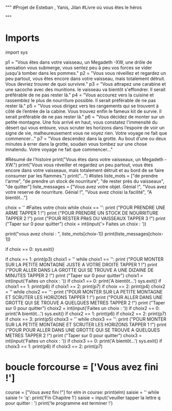 
"""
#Projet de Esteban , Yanis, Jilan
#Livre où vous êtes le héros

"""

# Imports
import sys

p1 = "Vous êtes dans votre vaisseau, un Megadeth -XW, une drôle de sensation vous submerge, vous sentez peu à peu vos forces se vider jusqu'à tomber dans les pommes."
p2 = "Vous vous réveillez et regardez un peu partout, vous êtes encore dans votre vaisseau, mais totalement détruit. Vous devriez trouver de quoi survivre."
p3 = "Vous attrapez une carabine et une sacoche avec des munitions. le vaisseau va bientôt s'effondrer. Il serait préférable de ne pas rester là."
p4 = "Vous accourez vers la cuisine et rassemblez le plus de nourriture possible. Il serait préférable de ne pas rester là."
p5 = "Vous vous dirigez vers les rangements qui se trouvent à côté de l’entrée de la cabine. Vous trouvez enfin le fameux kit de survie. Il serait préférable de ne pas rester là."
p6 = "Vous décidez de monter sur un petite montagne. Une fois arrivé en haut, vous constatez l'immensité du désert qui vous entoure, vous scruter les horizons dans l’espoire de voir un signe de vie, malheureusement vous ne voyez rien. Votre voyage ne fait que commencer..."
p7 = "Vous descendez dans la grotte. Au bout d’une ou deux minutes à errer dans la grotte, soudain vous tombez sur une chose innatendu. Votre voyage ne fait que commencer..."


#Résumé de l'histoire
print("Vous êtes dans votre vaisseaux, un Megadeth -XW.")
print("Vous vous réveiller et regardez un peu partout, vous êtes encore dans votre vaisseaux, mais totalement détruit et au bord de se faire consumer par les flammes.")
print("...")
#listes
liste_mots = ["de prendre l'arme", "de prendre un stock de nourriture", "de rester près du vaisseaux", "de quitter"]
liste_messages = ["Vous avez votre objet. Génial !", "Vous avez votre reserve de nourriture. Génial !", "Vous avez choisi la facilité", "A bientôt..."]

choix = ''
#Faites votre choix
while choix == '':
    print ("POUR PRENDRE UNE ARME TAPPER 1 !")
    print ("POUR PRENDRE UN STOCK DE NOURRITURE TAPPER 2 !")
    print ("POUR RESTER PRèS DU VAISSEAUX TAPPER 3 !")
    print ("Taper sur 0 pour quitter")
    choix = int(input('> Faites un choix : '))
    
print("vous avez choisi : ", liste_mots[choix-1])
print(liste_messages[choix-1])
    
if choix == 0:
        sys.exit()

if choix == 1:
    print(p3)
    choix1 = ''
    while choix1 == '':
        print ("POUR MONTER SUR LA PETITE MONTAGNE JUSTE A VOTRE DROITE TAPPER 1 !")
        print ("POUR ALLER DANS LA GROTTE QUI SE TROUVE A UNE DIZAINE DE MINUTES TAPPER 2 !")
        print ("Taper sur 0 pour quitter")
        choix1 = int(input('Faites un choix : '))
    if choix1 == 0:
        print('A bientôt...')
        sys.exit()
    if choix1 == 1:
        print(p6)
    if choix1 == 2:
        print(p7)
if choix == 2:
    print(p4)
    choix2 = ''
    while choix2 == '':
        print ("POUR MONTER SUR LA PETITE MONTAGNE ET SCRUTER LES HORIZONS TAPPER 1 !")
        print ("POUR ALLER DANS UNE GROTTE QUI SE TROUVE A QUELQUES METRES TAPPER 2 !")
        print ("Taper sur 0 pour quitter")
        choix2 = int(input('Faites un choix : '))
    if choix2 == 0:
        print('A bientôt...')
        sys.exit()
    if choix2 == 1:
        print(p6)
    if choix2 == 2:
        print(p7)
if choix == 3:
    print(p5)
    choix3 = ''
    while choix3 == '':
        print ("POUR MONTER SUR LA PETITE MONTAGNE ET SCRUTER LES HORIZONS TAPPER 1 !")
        print ("POUR POUR ALLER DANS UNE GROTTE QUI SE TROUVE A QUELQUES METRES TAPPER 2 !")
        print ("Taper sur 0 pour quitter")
        choix3 = int(input('Faites un choix : '))
    if choix3 == 0:
        print('A bientôt...')
        sys.exit()
    if choix3 == 1:
        print(p6)
    if choix3 == 2:
        print(p7)
       
# boucle forcourse = ['Vous avez fini !']
course = ["Vous avez fini !"]
for elm in course:
    print(elm)
    saisie = ''
while saisie != 'q':
   print('Fin Chapitre 1')
   saisie = input('veuiller tapper la lettre q pour quitter : ')
   print('le programme est terminer !')


